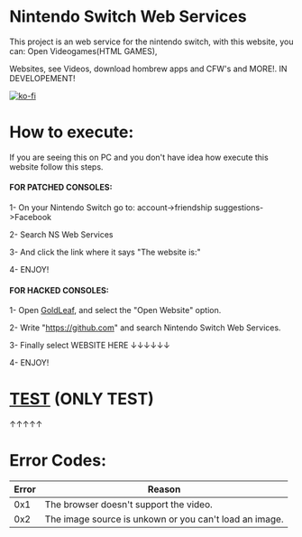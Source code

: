 # Nintendo Switch Web Services

This project is an web service for the nintendo switch, with this website, you can: Open Videogames(HTML GAMES),

Websites, see Videos, download hombrew apps and CFW's and MORE!. IN DEVELOPEMENT!

[![ko-fi](https://www.ko-fi.com/img/githubbutton_sm.svg)](https://ko-fi.com/J3J417QAK)

# How to execute: 

If you are seeing this on PC and you don't have idea how execute this website follow this steps.

#### FOR PATCHED CONSOLES:

1- On your Nintendo Switch go to: account->friendship suggestions->Facebook

2- Search NS Web Services

3- And click the link where it says "The website is:"

4- ENJOY!


#### FOR HACKED CONSOLES:

1- Open [GoldLeaf](https://github.com/XorTroll/Goldleaf), and select the "Open Website" option.

2- Write "https://github.com" and search Nintendo Switch Web Services.

3- Finally select WEBSITE HERE ↓↓↓↓↓↓

4- ENJOY!


# [TEST](https://cosmoxdd.github.io/Nintendo-Switch-Web-Services/) (ONLY TEST)

↑↑↑↑↑

# Error Codes: 

|Error |              Reason                                  |
|------|------------------------------------------------------|
|0x1   |The browser doesn't support the video.                |
|0x2   |The image source is unkown or you can't load an image.|
